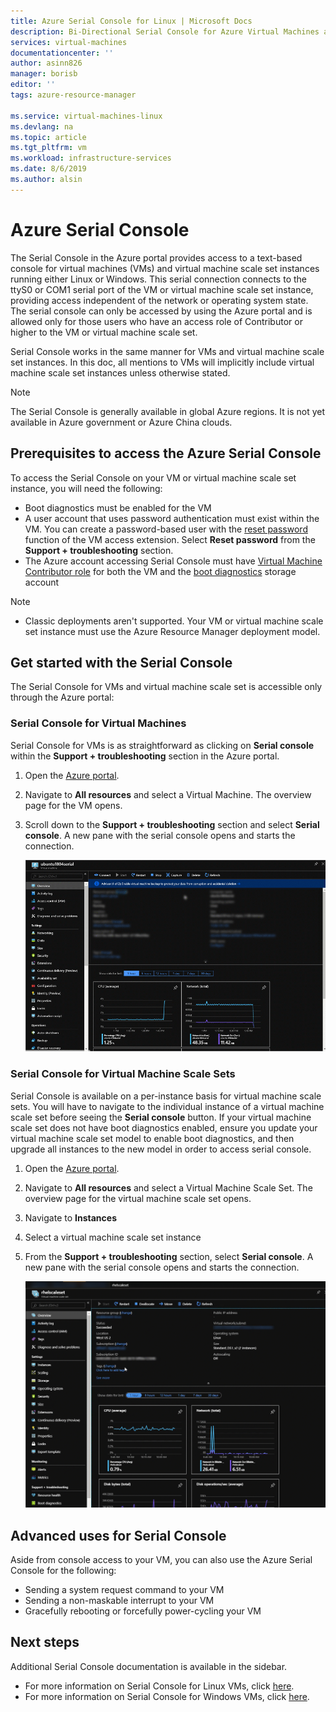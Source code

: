 ```yaml
---
title: Azure Serial Console for Linux | Microsoft Docs
description: Bi-Directional Serial Console for Azure Virtual Machines and Virtual Machine Scale Sets.
services: virtual-machines
documentationcenter: ''
author: asinn826
manager: borisb
editor: ''
tags: azure-resource-manager

ms.service: virtual-machines-linux
ms.devlang: na
ms.topic: article
ms.tgt_pltfrm: vm
ms.workload: infrastructure-services
ms.date: 8/6/2019
ms.author: alsin
---
```


# Azure Serial Console

The Serial Console in the Azure portal provides access to a text-based console for virtual machines (VMs) and virtual machine scale set instances running either Linux or Windows. This serial connection connects to the ttyS0 or COM1 serial port of the VM or virtual machine scale set instance, providing access independent of the network or operating system state. The serial console can only be accessed by using the Azure portal and is allowed only for those users who have an access role of Contributor or higher to the VM or virtual machine scale set.

Serial Console works in the same manner for VMs and virtual machine scale set instances. In this doc, all mentions to VMs will implicitly include virtual machine scale set instances unless otherwise stated.

> [!NOTE]
> The Serial Console is generally available in global Azure regions. It is not yet available in Azure government or Azure China clouds.

## Prerequisites to access the Azure Serial Console
To access the Serial Console on your VM or virtual machine scale set instance, you will need the following:

- Boot diagnostics must be enabled for the VM
- A user account that uses password authentication must exist within the VM. You can create a password-based user with the [reset password](https://docs.microsoft.com/azure/virtual-machines/extensions/vmaccess#reset-password) function of the VM access extension. Select **Reset password** from the **Support + troubleshooting** section.
- The Azure account accessing Serial Console must have [Virtual Machine Contributor role](../../role-based-access-control/built-in-roles.md#virtual-machine-contributor) for both the VM and the [boot diagnostics](boot-diagnostics.md) storage account

> [!NOTE]
> - Classic deployments aren't supported. Your VM or virtual machine scale set instance must use the Azure Resource Manager deployment model.

## Get started with the Serial Console
The Serial Console for VMs and virtual machine scale set is accessible only through the Azure portal:

### Serial Console for Virtual Machines
Serial Console for VMs is as straightforward as clicking on **Serial console** within the **Support + troubleshooting** section in the Azure portal.
  1. Open the [Azure portal](https://portal.azure.com).

  1. Navigate to **All resources** and select a Virtual Machine. The overview page for the VM opens.

  1. Scroll down to the **Support + troubleshooting** section and select **Serial console**. A new pane with the serial console opens and starts the connection.

     ![Linux Serial Console window](./media/virtual-machines-serial-console/virtual-machine-linux-serial-console-connect.gif)

### Serial Console for Virtual Machine Scale Sets
Serial Console is available on a per-instance basis for virtual machine scale sets. You will have to navigate to the individual instance of a virtual machine scale set before seeing the **Serial console** button. If your virtual machine scale set does not have boot diagnostics enabled, ensure you update your virtual machine scale set model to enable boot diagnostics, and then upgrade all instances to the new model in order to access serial console.
  1. Open the [Azure portal](https://portal.azure.com).

  1. Navigate to **All resources** and select a Virtual Machine Scale Set. The overview page for the virtual machine scale set opens.

  1. Navigate to **Instances**

  1. Select a virtual machine scale set instance

  1. From the **Support + troubleshooting** section, select **Serial console**. A new pane with the serial console opens and starts the connection.

     ![Linux virtual machine scale set Serial Console](./media/virtual-machines-serial-console/vmss-start-console.gif)

## Advanced uses for Serial Console
Aside from console access to your VM, you can also use the Azure Serial Console for the following:
* Sending a system request command to your VM
* Sending a non-maskable interrupt to your VM
* Gracefully rebooting or forcefully power-cycling your VM


## Next steps
Additional Serial Console documentation is available in the sidebar.
- For more information on Serial Console for Linux VMs, click [here](./serial-console-linux.md).
- For more information on Serial Console for Windows VMs, click [here](./serial-console-windows.md).
